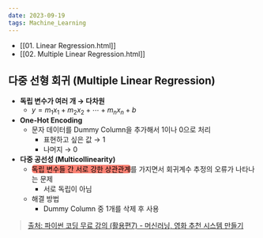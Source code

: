 ```yaml
---
date: 2023-09-19
tags: Machine_Learning
---
```


- [[01. Linear Regression.html]]
- [[02. Multiple Linear Regression.html]]

## 다중 선형 회귀 (Multiple Linear Regression)

- **독립 변수가 여러 개 → 다차원**
	- $y = m_1x_1 + m_2x_2 + \cdots + m_nx_n + b$
- **One-Hot Encoding**
	- 문자 데이터를 Dummy Column을 추가해서 1이나 0으로 처리
		- 표현하고 싶은 값 → 1
		- 나머지 → 0
- **다중 공선성 (Multicollinearity)**
	- <span style="border-radius: 5px; color: black; background-color: salmon">독립 변수들 간 서로 강한 상관관계</span>를 가지면서 회귀계수 추정의 오류가 나타나는 문제
		- 서로 독립이 아님
	- 해결 방법
		- Dummy Column 중 1개를 삭제 후 사용

> [출처: 파이썬 코딩 무료 강의 (활용편7) - 머신러닝, 영화 추천 시스템 만들기](https://youtu.be/TNcfJHajqJY?si=ftzrziLr5YX2hZq-)